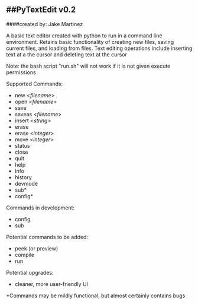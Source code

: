 ##PyTextEdit v0.2
-----------------------------
####created by: Jake Martinez

A basic text editor created with python to run in a command line
environment. Retains basic functionality of creating new files,
saving current files, and loading from files. Text editing operations
include inserting text at a the cursor and deleting text at the cursor

Note: the bash script "run.sh" will not work if it is not given
      execute permissions

Supported Commands: 
- new <*filename*>
- open <*filename*>
- save 
- saveas <*filename*>
- insert <*string*>
- erase
- erase <*integer*>
- move <*integer*> 
- status
- close
- quit
- help
- info
- history
- devmode
- sub*
- config*

Commands in development:
- config
- sub

Potential commands to be added:
- peek (or preview)
- compile
- run

Potential upgrades:
- cleaner, more user-friendly UI

*Commands may be mildly functional, but almost certainly contains bugs